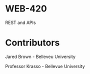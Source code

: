 # WEB-420
REST and APIs
# Contributors
Jared Brown - Belleveu University

Professor Krasso - Bellevue University
